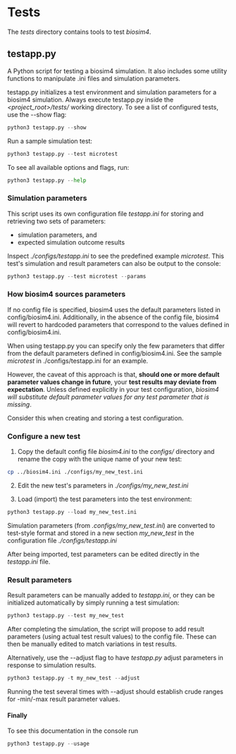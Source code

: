 # Tests

The _tests_ directory contains tools to test _biosim4_.

## testapp.py

A Python script for testing a biosim4 simulation. It also includes some utility functions to manipulate .ini files and simulation parameters.

testapp.py initializes a test environment and simulation parameters for a biosim4 simulation. Always execute testapp.py inside the _<project_root>/tests/_ working directory. To see a list of configured tests, use the --show flag:

```python
python3 testapp.py --show
```

Run a sample simulation test:

```python
python3 testapp.py --test microtest
```

To see all available options and flags, run:
```python
python3 testapp.py --help
```

### Simulation parameters

This script uses its own configuration file _testapp.ini_ for storing and retrieving two sets of parameters:

- simulation parameters, and
- expected simulation outcome results

Inspect _./configs/testapp.ini_ to see the predefined example _microtest_. This test's simulation and result parameters can also be output to the console:

```python
python3 testapp.py --test microtest --params
```

### How biosim4 sources parameters

If no config file is specified, biosim4 uses the default parameters listed in config/biosim4.ini. Additionally, in the absence of the config file, biosim4 will revert to hardcoded parameters that correspond to the values defined in config/biosim4.ini. 

When using testapp.py you can specify only the few parameters that differ from the default parameters defined in config/biosim4.ini. See the sample _microtest_ in ./configs/testapp.ini for an example.

However, the caveat of this approach is that, __should one or more default parameter values change in future__, your __test results may deviate from expectation__. Unless defined explicitly in your test configuration, _biosim4 will substitute default parameter values for any test parameter that is missing_.

Consider this when creating and storing a test configuration.

### Configure a new test

1. Copy the default config file _biosim4.ini_ to the _configs/_ directory and rename the copy with the unique name of your new test:

```bash
cp ../biosim4.ini ./configs/my_new_test.ini
```

2. Edit the new test's parameters in _./configs/my_new_test.ini_

3. Load (import) the test parameters into the test environment:

```python
python3 testapp.py --load my_new_test.ini
```

Simulation parameters (from _.configs/my_new_test.ini_) are converted to test-style format and stored in a new section _my_new_test_ in the configuration file _./configs/testapp.ini_

After being imported, test parameters can be edited directly in the _testapp.ini_ file.

### Result parameters

Result parameters can be manually added to _testapp.ini_, or they can be initialized automatically by simply running a test simulation:

```python
python3 testapp.py --test my_new_test
```

After completing the simulation, the script will propose to add result parameters (using actual test result values) to the config file. These can then be manually edited to match variations in test results. 

Alternatively, use the --adjust flag to have _testapp.py_ adjust parameters in response to simulation results. 

```python
python3 testapp.py -t my_new_test --adjust
```

Running the test several times with --adjust should establish crude ranges for -min/-max result parameter values.

#### Finally

To see this documentation in the console run

```python
python3 testapp.py --usage 
```
